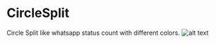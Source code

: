 # CircleSplit
Circle Split like whatsapp status count with different colors.
![alt text](http://url/to/img.png)
